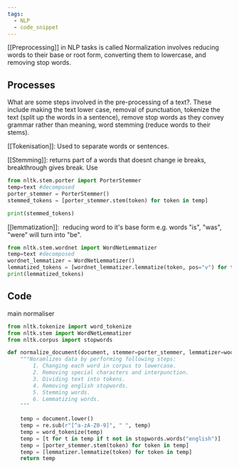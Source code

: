 ```yaml
---
tags:
  - NLP
  - code_snippet
---
```

[[Preprocessing]] in NLP tasks is called Normalization involves reducing words to their base or root form, converting them to lowercase, and removing stop words.
## Processes

What are some steps involved in the pre-processing of a text?.  These include  making the text lower case, removal of punctuation, tokenize the text (split up the words in a sentence), remove stop words as they convey grammar rather than meaning, word stemming (reduce words to their stems).

[[Tokenisation]]: Used to separate words or sentences.

[[Stemming]]: returns part of a words that doesnt change ie breaks, breakthrough gives break. Use 

```python
from nltk.stem.porter import PorterStemmer
temp=text #decomposed
porter_stemmer = PorterStemmer()
stemmed_tokens = [porter_stemmer.stem(token) for token in temp]

print(stemmed_tokens)
```

[[lemmatization]]:  reducing word to it's base form e.g. words "is", "was", "were" will turn into "be".

```python
from nltk.stem.wordnet import WordNetLemmatizer
temp=text #decomposed
wordnet_lemmatizer = WordNetLemmatizer()
lemmatized_tokens = [wordnet_lemmatizer.lemmatize(token, pos="v") for token in temp]
print(lemmatized_tokens)
```
## Code

main normaliser
```python
from nltk.tokenize import word_tokenize 
from nltk.stem import WordNetLemmatizer 
from nltk.corpus import stopwords

def normalize_document(document, stemmer=porter_stemmer, lemmatizer=wodnet_lemmatizer):
    """Noramlizes data by performing following steps:
        1. Changing each word in corpus to lowercase.
        2. Removing special characters and interpunction.
        3. Dividing text into tokens.
        4. Removing english stopwords.
        5. Stemming words.
        6. Lemmatizing words.
    """
    
    temp = document.lower()
    temp = re.sub(r"[^a-zA-Z0-9]", " ", temp)
    temp = word_tokenize(temp)
    temp = [t for t in temp if t not in stopwords.words("english")]
    temp = [porter_stemmer.stem(token) for token in temp]
    temp = [lemmatizer.lemmatize(token) for token in temp]
    return temp
```

